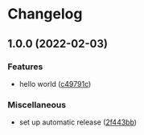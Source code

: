 # Changelog

## 1.0.0 (2022-02-03)


### Features

* hello world ([c49791c](https://github.com/kalosisz/git-w/commit/c49791ce35de3533dbab60cc936630d3ae096f0e))


### Miscellaneous

* set up automatic release ([2f443bb](https://github.com/kalosisz/git-w/commit/2f443bb8e2383d6e6e46fed1ebc27a8a966229a0))
